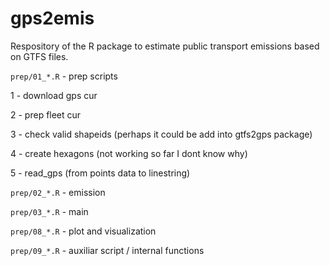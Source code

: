 # gps2emis

Respository of the R package to estimate public transport emissions based on GTFS files.


`prep/01_*.R` - prep scripts 

1 - download gps cur

2 - prep fleet cur

3 - check valid shapeids (perhaps it could be add into gtfs2gps package)

4 - create hexagons (not working so far I dont know why)

5 - read_gps (from points data to linestring)

`prep/02_*.R` - emission

`prep/03_*.R` - main 

`prep/08_*.R` - plot and visualization

`prep/09_*.R` - auxiliar script / internal functions

